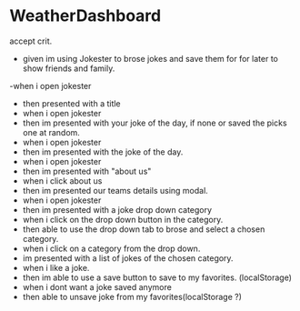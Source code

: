 # WeatherDashboard

accept crit.
- given im using Jokester to brose jokes and save them for for later to show friends and family.

-when i open jokester
- then presented with a title
- when i open jokester
- then im presented with your joke of the day, if none or saved the picks one at random.
- when i open jokester
- then im presented with the joke of the day.
- when i open jokester
- then im presented with "about us"
- when i click about us
- then im presented our teams details using modal.
- when i open jokester
- then im presented with a joke drop down category
- when i click on the drop down button in the category.
- then able to use the drop down tab to brose and select a chosen category.
- when i click on a category from the drop down.
- im presented with a list of jokes of the chosen category.
- when i like a joke.
- then im able to use a save button to save to my favorites. (localStorage)
- when i dont want a joke saved anymore
- then able to unsave joke from my favorites(localStorage ?)